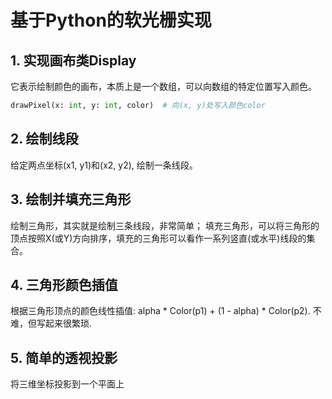 # 基于Python的软光栅实现

## 1. 实现画布类Display
它表示绘制颜色的画布，本质上是一个数组，可以向数组的特定位置写入颜色。
```python
drawPixel(x: int, y: int, color)  # 向(x, y)处写入颜色color
```

## 2. 绘制线段
给定两点坐标(x1, y1)和(x2, y2), 绘制一条线段。

## 3. 绘制并填充三角形
绘制三角形，其实就是绘制三条线段，非常简单；
填充三角形，可以将三角形的顶点按照X(或Y)方向排序，填充的三角形可以看作一系列竖直(或水平)线段的集合。

## 4. 三角形颜色插值
根据三角形顶点的颜色线性插值: alpha * Color(p1) + (1 - alpha) * Color(p2).
不难，但写起来很繁琐.

## 5. 简单的透视投影
将三维坐标投影到一个平面上